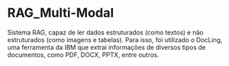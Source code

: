 # RAG_Multi-Modal
Sistema RAG, capaz de ler dados estruturados (como textos) e não estruturados (como imagens e tabelas). Para isso, foi utilizado o DocLing, uma ferramenta da IBM que extrai informações de diversos tipos de documentos, como PDF, DOCX, PPTX, entre outros.
